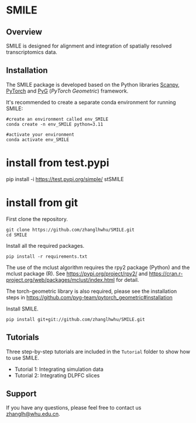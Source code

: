 # SMILE

## Overview

SMILE is designed for alignment and integration of spatially resolved transcriptomics data.


## Installation
The SMILE package is developed based on the Python libraries [Scanpy](https://scanpy.readthedocs.io/en/stable/), [PyTorch](https://pytorch.org/) and [PyG](https://github.com/pyg-team/pytorch_geometric) (*PyTorch Geometric*) framework.

It's recommended to create a separate conda environment for running SMILE:

```
#create an environment called env_SMILE
conda create -n env_SMILE python=3.11

#activate your environment
conda activate env_SMILE
```
# install from test.pypi
pip install -i https://test.pypi.org/simple/ stSMILE

# install from git
First clone the repository. 

```
git clone https://github.com/zhanglhwhu/SMILE.git
cd SMILE
```

Install all the required packages.

```
pip install -r requirements.txt
```
The use of the mclust algorithm requires the rpy2 package (Python) and the mclust package (R). See https://pypi.org/project/rpy2/ and https://cran.r-project.org/web/packages/mclust/index.html for detail.

The torch-geometric library is also required, please see the installation steps in https://github.com/pyg-team/pytorch_geometric#installation

Install SMILE.

```
pip install git+git://github.com/zhanglhwhu/SMILE.git
```



## Tutorials

Three step-by-step tutorials are included in the `Tutorial` folder to show how to use SMILE. 

- Tutorial 1: Integrating simulation data
- Tutorial 2: Integrating DLPFC slices 

## Support

If you have any questions, please feel free to contact us [zhanglh@whu.edu.cn](mailto:zhanglh@whu.edu.cn). 


